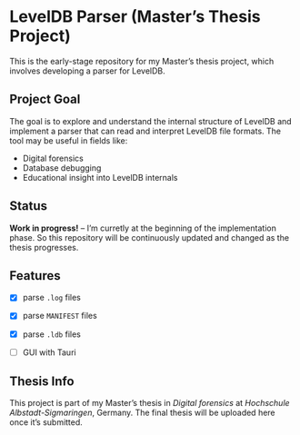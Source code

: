 # LevelDB Parser (Master’s Thesis Project)

This is the early-stage repository for my Master’s thesis project, which involves developing a parser for LevelDB.


## Project Goal

The goal is to explore and understand the internal structure of LevelDB and implement a parser that can read and interpret LevelDB file formats. The tool may be useful in fields like:

- Digital forensics
- Database debugging
- Educational insight into LevelDB internals


## Status

**Work in progress!** – I’m curretly at the beginning of the implementation phase. So this repository will be continuously updated and changed as the thesis progresses.


## Features

- [x] parse `.log` files
- [x] parse `MANIFEST` files
- [x] parse `.ldb` files
- [ ] GUI with Tauri


## Thesis Info

This project is part of my Master’s thesis in *Digital forensics* at *Hochschule Albstadt-Sigmaringen*, Germany. The final thesis will be uploaded here once it’s submitted.

